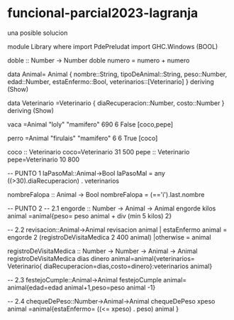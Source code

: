 # funcional-parcial2023-lagranja
una posible solucion

module Library where
import PdePreludat
import GHC.Windows (BOOL)

doble :: Number -> Number
doble numero = numero + numero

data Animal= Animal {
 nombre::String,
 tipoDeAnimal::String,
 peso::Number,
 edad::Number,
 estaEnfermo::Bool,
 veterinarios::[Veterinario]
} deriving (Show)

data Veterinario =Veterinario {
    diaRecuperacion::Number,
    costo::Number
} deriving (Show)


vaca =Animal "loly" "mamifero" 690 6 False [coco,pepe]


perro =Animal "firulais" "mamifero" 6 6 True [coco]

coco :: Veterinario
coco=Veterinario 31 500
pepe :: Veterinario
pepe=Veterinario 10 800

-- PUNTO 1
laPasoMal::Animal->Bool
laPasoMal  = any ((>30).diaRecuperacion) . veterinarios

nombreFalopa :: Animal -> Bool
nombreFalopa = (=='i').last.nombre



-- PUNTO 2
-- 2.1
engorde :: Number -> Animal -> Animal
engorde kilos animal =animal{peso= peso animal + div (min 5 kilos) 2}

-- 2.2
revisacion::Animal->Animal
revisacion animal | estaEnfermo animal = engorde 2 (registroDeVisitaMedica 2 400 animal)
                  |otherwise           = animal

registroDeVisitaMedica :: Number -> Number -> Animal -> Animal
registroDeVisitaMedica dias dinero animal=animal{veterinarios= Veterinario{ diaRecuperacion=dias,costo=dinero}:veterinarios animal}

-- 2.3
festejoCumple::Animal->Animal
festejoCumple animal= animal{edad=edad animal+1,peso=peso animal -1}

-- 2.4
chequeDePeso::Number->Animal->Animal
chequeDePeso xpeso animal =animal{estaEnfermo=  ((<= xpeso) . peso) animal }
